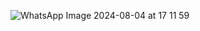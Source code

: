 
![WhatsApp Image 2024-08-04 at 17 11 59](https://github.com/user-attachments/assets/e5bf774a-da24-494c-988e-1422e5f0ce2f)
